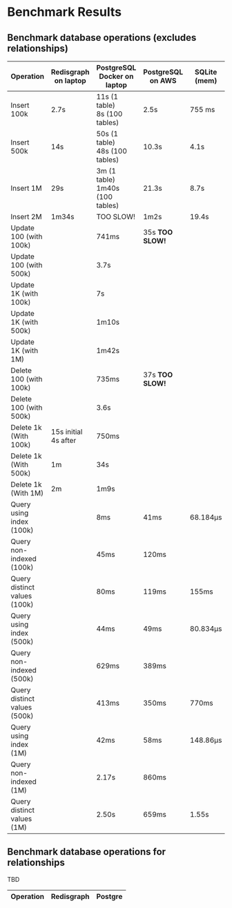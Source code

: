 # Benchmark Results

## Benchmark database operations (excludes relationships)

Operation                     | Redisgraph on laptop | PostgreSQL Docker on laptop        | PostgreSQL on AWS    | SQLite (mem) | SQLite (disk)
---                           | ---                  | ---                                | ---                  | ---          | ---
Insert 100k                   | 2.7s                 | 11s (1 table)</br>8s (100 tables)  | 2.5s                 | 755 ms       | 1.2s
Insert 500k                   | 14s                  | 50s (1 table)</br>48s (100 tables) | 10.3s                | 4.1s         | 8.5s
Insert 1M                     | 29s                  | 3m (1 table)</br>1m40s (100 tables)| 21.3s                | 8.7s         | 17.9s
Insert 2M                     | 1m34s                | TOO SLOW!                          | 1m2s                 | 19.4s        | 38.7s
Update 100 (with 100k)        |                      | 741ms                              | 35s <b>TOO SLOW!</b> |              |
Update 100 (with 500k)        |                      | 3.7s                               |                      |              |
Update 1K (with 100k)         |                      | 7s                                 |                      |              |
Update 1K (with 500k)         |                      | 1m10s                              |                      |              |
Update 1K (with 1M)           |                      | 1m42s                              |                      |              |
Delete 100 (with 100k)        |                      | 735ms                              | 37s <b>TOO SLOW!</b> |              |
Delete 100 (with 500k)        |                      | 3.6s                               |                      |              |
Delete 1k (With 100k)         | 15s initial</br>4s after | 750ms                          |                      |              |
Delete 1k (With 500k)         | 1m                   | 34s                                |                      |              |
Delete 1k (With 1M)           | 2m                   | 1m9s                               |                      |              |
Query using index (100k)      |                      | 8ms                                | 41ms                 | 68.184µs     | 157.198µs
Query non-indexed (100k)      |                      | 45ms                               | 120ms                |              |
Query distinct values (100k)  |                      | 80ms                               | 119ms                | 155ms        | 168ms
Query using index (500k)      |                      | 44ms                               | 49ms                 | 80.834µs     | 142.538µs
Query non-indexed (500k)      |                      | 629ms                              | 389ms                |              |
Query distinct values (500k)  |                      | 413ms                              | 350ms                | 770ms        | 827ms
Query using index (1M)        |                      | 42ms                               | 58ms                 | 148.86µs     | 193.038µs
Query non-indexed (1M)        |                      | 2.17s                              | 860ms                |              |
Query distinct values (1M)    |                      | 2.50s                              | 659ms                | 1.55s        | 2.5s



## Benchmark database operations for relationships

TBD

Operation              | Redisgraph | Postgre
---                    | ---        | ---
